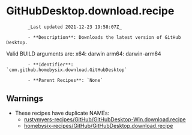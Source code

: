 # GitHubDesktop.download.recipe

            _Last updated 2021-12-23 19:58:07Z_

            - **Description**: Downloads the latest version of GitHub Desktop.
Valid BUILD arguments are:
		x64: darwin
		arm64: darwin-arm64


            - **Identifier**: `com.github.homebysix.download.GitHubDesktop`

            - **Parent Recipes**: `None`

## Warnings

- These recipes have duplicate NAMEs:
    - [rustymyers-recipes/GitHub/GitHubDesktop-Win.download.recipe](/autopkg-dupe-tracker/rustymyers-recipes/GitHub/GitHubDesktop-Win.download.recipe)
    - [homebysix-recipes/GitHub/GitHubDesktop.download.recipe](/autopkg-dupe-tracker/homebysix-recipes/GitHub/GitHubDesktop.download.recipe)